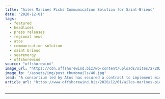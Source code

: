 ```yaml
---
title: "Ailes Marines Picks Communication Solution for Saint-Brieuc"
date: "2020-12-01"
tags: 
  - featured
  - headlines
  - press releases
  - regional news
  - atos
  - communication solution
  - saint brieuc
  - searenergy
  - offshorewind
source: "offshorewind"
image_url: "https://cdn.offshorewind.biz/wp-content/uploads/sites/2/2020/12/01114002/Ailes-Marines-Picks-Communication-Solution-for-Saint-Brieuc.jpg"
image_fp: "/assets/img/post_thumbnails/40.jpg"
lead: "A consortium led by Atos has secured a contract to implement mission-critical communication solutions"
article_url: "https://www.offshorewind.biz/2020/12/01/ailes-marines-picks-communication-solution-for-saint-brieuc/"
---
```


---
